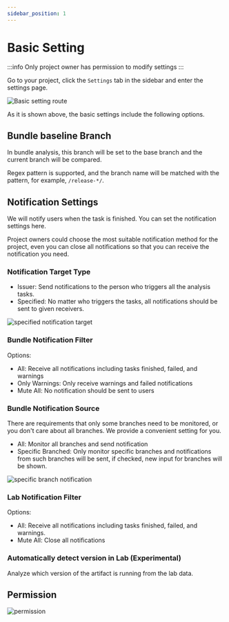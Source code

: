 ```yaml
---
sidebar_position: 1
---
```


# Basic Setting

:::info
Only project owner has permission to modify settings
:::

Go to your project, click the `Settings` tab in the sidebar and enter the settings page.

![Basic setting route](/settings/basic-setting-route.png)

As it is shown above, the basic settings include the following options.

## Bundle baseline Branch

In bundle analysis, this branch will be set to the base branch and the current branch will be compared.

Regex pattern is supported, and the branch name will be matched with the pattern, for example, `/release-*/`.

## Notification Settings

We will notify users when the task is finished. You can set the notification settings here.

Project owners could choose the most suitable notification method for the project, even you can close all notifications so that you can receive the notification you need.

### Notification Target Type

- Issuer: Send notifications to the person who triggers all the analysis tasks.
- Specified: No matter who triggers the tasks, all notifications should be sent to given receivers.

![specified notification target](/settings/specified-notification-target.png)

### Bundle Notification Filter

Options:

- All: Receive all notifications including tasks finished, failed, and warnings
- Only Warnings: Only receive warnings and failed notifications
- Mute All: No notification should be sent to users

### Bundle Notification Source

There are requirements that only some branches need to be monitored, or you don't care about all branches. We provide a convenient setting for you.

- All: Monitor all branches and send notification
- Specific Branched: Only monitor specific branches and notifications from such branches will be sent, if checked, new input for branches will be shown.

![specific branch notification](/settings/specific-branch-notification.png)

### Lab Notification Filter

Options:

- All: Receive all notifications including tasks finished, failed, and warnings.
- Mute All: Close all notifications

### Automatically detect version in Lab (Experimental)

Analyze which version of the artifact is running from the lab data.

## Permission

![permission](/settings/permission.png)
